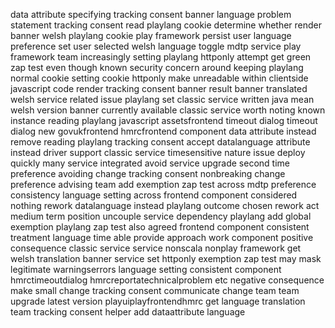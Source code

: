 data attribute specifying tracking consent banner language problem statement tracking consent read playlang cookie determine whether render banner welsh playlang cookie play framework persist user language preference set user selected welsh language toggle mdtp service play framework team increasingly setting playlang httponly attempt get green zap test even though known security concern around keeping playlang normal cookie setting cookie httponly make unreadable within clientside javascript code render tracking consent banner result banner translated welsh service related issue playlang set classic service written java mean welsh version banner currently available classic service worth noting known instance reading playlang javascript assetsfrontend timeout dialog timeout dialog new govukfrontend hmrcfrontend component data attribute instead remove reading playlang tracking consent accept datalanguage attribute instead driver support classic service timesensitive nature issue deploy quickly many service integrated avoid service upgrade second time preference avoiding change tracking consent nonbreaking change preference advising team add exemption zap test across mdtp preference consistency language setting across frontend component considered nothing rework datalanguage instead playlang outcome chosen rework act medium term position uncouple service dependency playlang add global exemption playlang zap test also agreed frontend component consistent treatment language time able provide approach work component positive consequence classic service service nonscala nonplay framework get welsh translation banner service set httponly exemption zap test may mask legitimate warningserrors language setting consistent component hmrctimeoutdialog hmrcreportatechnicalproblem etc negative consequence make small change tracking consent communicate change team team upgrade latest version playuiplayfrontendhmrc get language translation team tracking consent helper add dataattribute language